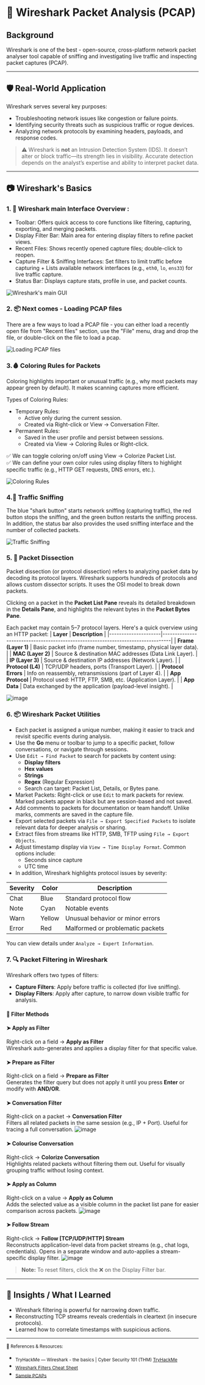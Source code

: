 # 🦈 Wireshark Packet Analysis (PCAP)

## Background
Wireshark is one of the best - open-source, cross-platform network packet analyser tool capable of sniffing and investigating live traffic and inspecting packet captures (PCAP). 

---

## 🛡️ Real-World Application
Wireshark serves several key purposes:

- Troubleshooting network issues like congestion or failure points.
- Identifying security threats such as suspicious traffic or rogue devices.
- Analyzing network protocols by examining headers, payloads, and response codes.

> ⚠️ Wireshark is **not** an Intrusion Detection System (IDS). It doesn’t alter or block traffic—its strength lies in visibility. Accurate detection depends on the analyst’s expertise and ability to interpret packet data.

---

## 📷 Wireshark's Basics

### 1. 🧰 Wireshark main Interface Overview :
  - Toolbar: Offers quick access to core functions like filtering, capturing, exporting, and merging packets.
  - Display Filter Bar: Main area for entering display filters to refine packet views.
  - Recent Files: Shows recently opened capture files; double-click to reopen.
  - Capture Filter & Sniffing Interfaces: Set filters to limit traffic before capturing + Lists available network interfaces (e.g., `eth0`, `lo`, `ens33`) for live traffic capture.
  - Status Bar: Displays capture stats, profile in use, and packet counts.

<img alt="Wireshark's main GUI" src="https://github.com/user-attachments/assets/88f95b71-8a97-490e-9d65-69e191cb5993" />

### 2. 📦 Next comes - Loading PCAP files </br>

There are a few ways to load a PCAP file - you can either load a recently open file from "Recent files" section, use the "File" menu, drag and drop the file, or double-click on the file to load a pcap.
</br>

<img alt="Loading PCAP files" src="https://github.com/user-attachments/assets/2f303251-a73e-4f9b-aece-15d3d0cf1bab" /></br>

### 3.🩸 Coloring Rules for Packets </br>

Coloring highlights important or unusual traffic (e.g., why most packets may appear green by default). It makes scanning captures more efficient.

Types of Coloring Rules:
- Temporary Rules:
  - Active only during the current session.
  - Created via Right-click or View → Conversation Filter.
- Permanent Rules:
  - Saved in the user profile and persist between sessions.
  - Created via View → Coloring Rules or Right-click.

✅ We can toggle coloring on/off using View → Colorize Packet List.</br>
✅ We can define your own color rules using display filters to highlight specific traffic (e.g., HTTP GET requests, DNS errors, etc.).</br>

<img alt="Coloring Rules" src="https://github.com/user-attachments/assets/24c1dbb9-d155-4700-a98d-8a00d663a0ed" />

### 4.🚦 Traffic Sniffing </br>

The blue "shark button" starts network sniffing (capturing traffic), the red button stops the sniffing, and the green button restarts the sniffing process. In addition, the status bar also provides the used sniffing interface and the number of collected packets.

<img alt="Traffic Sniffing" src="https://github.com/user-attachments/assets/193121ae-5ba9-405f-bbcd-140c2dc01a56" /></br>

### 5. 🧪 Packet Dissection

Packet dissection (or protocol dissection) refers to analyzing packet data by decoding its protocol layers. Wireshark supports hundreds of protocols and allows custom dissector scripts. It uses the OSI model to break down packets.

Clicking on a packet in the **Packet List Pane** reveals its detailed breakdown in the **Details Pane**, and highlights the relevant bytes in the **Packet Bytes Pane**.

Each packet may contain 5–7 protocol layers. Here's a quick overview using an HTTP packet:
  | **Layer**           | **Description**                                                                 |
  |---------------------|---------------------------------------------------------------------------------|
  | **Frame (Layer 1)** | Basic packet info (frame number, timestamp, physical layer data).              |
  | **MAC (Layer 2)**   | Source & destination MAC addresses (Data Link Layer).                          |
  | **IP (Layer 3)**    | Source & destination IP addresses (Network Layer).                             |
  | **Protocol (L4)**   | TCP/UDP headers, ports (Transport Layer).                                      |
  | **Protocol Errors** | Info on reassembly, retransmissions (part of Layer 4).                         |
  | **App Protocol**    | Protocol used: HTTP, FTP, SMB, etc. (Application Layer).                       |
  | **App Data**        | Data exchanged by the application (payload-level insight).                     |

![image](https://github.com/user-attachments/assets/afbb3885-22e4-4dd5-92ba-27633bd4bd0a)

### 6. 📦 Wireshark Packet Utilities
- Each packet is assigned a unique number, making it easier to track and revisit specific events during analysis.
- Use the **Go** menu or toolbar to jump to a specific packet, follow conversations, or navigate through sessions.
- Use `Edit → Find Packet` to search for packets by content using:
  - **Display filters**
  - **Hex values**
  - **Strings**
  - **Regex** (Regular Expression)
  - Search can target: Packet List, Details, or Bytes pane.
- Market Packets: Right-click or use `Edit` to mark packets for review. Marked packets appear in black but are session-based and not saved.
- Add comments to packets for documentation or team handoff. Unlike marks, comments are saved in the capture file.
- Export selected packets via `File → Export Specified Packets` to isolate relevant data for deeper analysis or sharing.
- Extract files from streams like HTTP, SMB, TFTP using `File → Export Objects`.
- Adjust timestamp display via `View → Time Display Format`. Common options include:
  - Seconds since capture
  - UTC time
- In addition, Wireshark highlights protocol issues by severity:

| Severity | Color  | Description                          |
|----------|--------|--------------------------------------|
| Chat     | Blue   | Standard protocol flow               |
| Note     | Cyan   | Notable events                       |
| Warn     | Yellow | Unusual behavior or minor errors     |
| Error    | Red    | Malformed or problematic packets     |

You can view details under `Analyze → Expert Information`.

### 7. 🔍 Packet Filtering in Wireshark

Wireshark offers two types of filters:

- **Capture Filters**: Apply before traffic is collected (for live sniffing).
- **Display Filters**: Apply after capture, to narrow down visible traffic for analysis.

#### 🧪 Filter Methods

#### ➤ Apply as Filter
Right-click on a field → **Apply as Filter**  
Wireshark auto-generates and applies a display filter for that specific value.

#### ➤ Prepare as Filter
Right-click on a field → **Prepare as Filter**  
Generates the filter query but does not apply it until you press **Enter** or modify with **AND/OR**.

#### ➤ Conversation Filter
Right-click on a packet → **Conversation Filter**  
Filters all related packets in the same session (e.g., IP + Port). Useful for tracing a full conversation.
![image](https://github.com/user-attachments/assets/099f2833-6ea6-43c0-af0a-db67bc056b45)

#### ➤ Colourise Conversation
Right-click → **Colorize Conversation**  
Highlights related packets without filtering them out. Useful for visually grouping traffic without losing context.

#### ➤ Apply as Column
Right-click on a value → **Apply as Column**  
Adds the selected value as a visible column in the packet list pane for easier comparison across packets.
![image](https://github.com/user-attachments/assets/b988eb49-d866-4558-b0cd-42b11b9cec7e)

#### ➤ Follow Stream
Right-click → **Follow [TCP/UDP/HTTP] Stream**  
Reconstructs application-level data from packet streams (e.g., chat logs, credentials). Opens in a separate window and auto-applies a stream-specific display filter.
![image](https://github.com/user-attachments/assets/da382ebe-00c6-4934-9eff-bc49eabc6605)

> **Note:** To reset filters, click the ❌ on the Display Filter bar.

---

## 🧠 Insights / What I Learned
- Wireshark filtering is powerful for narrowing down traffic.
- Reconstructing TCP streams reveals credentials in cleartext (in insecure protocols).
- Learned how to correlate timestamps with suspicious actions.


---

<sub> 🔗 References & Resources: </sub>
- <sub>TryHackMe —  Wireshark - the basics | Cyber Security 101 (THM) [TryHackMe](https://tryhackme.com/room/wiresharkthebasics)
- <sub>[Wireshark Filters Cheat Sheet](https://cheatography.com/wireshark/)
- <sub>[Sample PCAPs](https://www.malware-traffic-analysis.net/) </sub>
